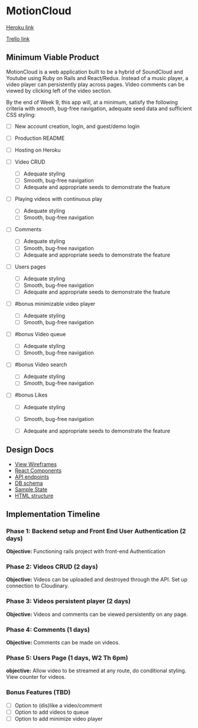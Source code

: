 # MotionCloud

[Heroku link][heroku]

[Trello link][trello]

[heroku]: https://motioncloud.herokuapp.com/

[trello]: https://trello.com/b/kCORyr4I/motion-cloud

## Minimum Viable Product

MotionCloud is a web application built to be a hybrid of SoundCloud and Youtube
using Ruby on Rails and React/Redux. Instead of a music player, a video player
can persistently play across pages. Video comments can be viewed by clicking
left of the video section.

By the end of Week 9, this app will, at a minimum, satisfy the
following criteria with smooth, bug-free navigation, adequate seed data and
sufficient CSS styling:

- [ ] New account creation, login, and guest/demo login
- [ ] Production README
- [ ] Hosting on Heroku

- [ ] Video CRUD
  + [ ] Adequate styling
  + [ ] Smooth, bug-free navigation
  + [ ] Adequate and appropriate seeds to demonstrate the feature

- [ ] Playing videos with continuous play
  + [ ] Adequate styling
  + [ ] Smooth, bug-free navigation

- [ ] Comments
  + [ ] Adequate styling
  + [ ] Smooth, bug-free navigation
  + [ ] Adequate and appropriate seeds to demonstrate the feature

- [ ] Users pages
  + [ ] Adequate styling
  + [ ] Smooth, bug-free navigation
  + [ ] Adequate and appropriate seeds to demonstrate the feature

- [ ] #bonus minimizable video player
  + [ ] Adequate styling
  + [ ] Smooth, bug-free navigation

- [ ] #bonus Video queue
  + [ ] Adequate styling
  + [ ] Smooth, bug-free navigation

- [ ] #bonus Video search
  + [ ] Adequate styling
  + [ ] Smooth, bug-free navigation

- [ ] #bonus Likes
  + [ ] Adequate styling
  + [ ] Smooth, bug-free navigation
  + [ ] Adequate and appropriate seeds to demonstrate the feature



## Design Docs
* [View Wireframes][wireframes]
* [React Components][components]
* [API endpoints][api-endpoints]
* [DB schema][schema]
* [Sample State][sample-state]
* [HTML structure][html-structure]

[wireframes]: /docs/wireframes
[components]: component-hierarchy.md
[sample-state]: sample-state.md
[api-endpoints]: api-endpoints.md
[schema]: schema.md
[html-structure]: html-structure.html

## Implementation Timeline

### Phase 1: Backend setup and Front End User Authentication (2 days)

**Objective:** Functioning rails project with front-end Authentication

### Phase 2: Videos CRUD (2 days)

**Objective:** Videos can be uploaded and destroyed through the API.
  Set up connection to Cloudinary.

### Phase 3: Videos persistent player (2 days)

**Objective:** Videos and comments can be viewed persistently on any page.

### Phase 4: Comments (1 days)

**Objective:** Comments can be made on videos.

### Phase 5: Users Page (1 days, W2 Th 6pm)

**objective:** Allow video to be streamed at any route, do conditional styling.
  View counter for videos.


### Bonus Features (TBD)
- [ ] Option to (dis)like a video/comment
- [ ] Option to add videos to queue
- [ ] Option to add minimize video player
